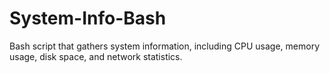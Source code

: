 # System-Info-Bash
Bash script that gathers system information, including CPU usage, memory usage, disk space, and network statistics.
